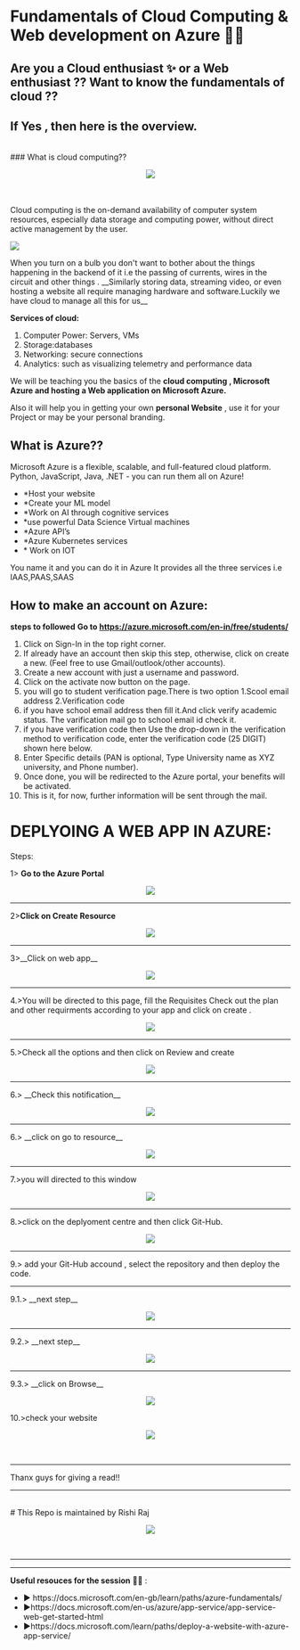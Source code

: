 #  Fundamentals of Cloud Computing & Web development on Azure 👨‍💻

## Are you a Cloud enthusiast ✨ or a Web enthusiast ?? Want to know the fundamentals of cloud ??
## If Yes , then here is the overview.
<br>
### What is cloud computing??
<p align="center">
<img src="cloud.jfif">
</p>  
<br>

<br>
 Cloud computing is the on-demand availability of computer system resources, especially data storage and computing power, without direct active management by the user. 
 
 <p align="centre">
  <img src="buld fif.gif">
            </p>
   When you turn on a bulb you don't want to bother about the things happening in the backend of it i.e the passing of currents, wires in the circuit and other things . __Similarly storing data, streaming video, or even hosting a website all require managing hardware and software.Luckily we have cloud to manage all this for us__
   
 
 __Services of cloud:__
 <ol>
 <li>Computer Power: Servers, VMs</li>
 <li>Storage:databases</li>
 <li>Networking: secure connections</li>
 <li>Analytics: such as visualizing telemetry and performance data</li>
</ol>
 
We will be teaching you the basics of the  __cloud computing , Microsoft Azure and hosting a Web application on Microsoft Azure.__

Also it will help you in getting your own __personal Website__ , use it for your Project or may be your personal branding.

## What is Azure??
Microsoft Azure is a flexible, scalable, and full-featured cloud platform. Python, JavaScript, Java, .NET - you can run them all on Azure!
<ul>
 <li>*Host your website</li>
 <li>*Create your ML model</li>
 <li>*Work on AI through cognitive services</li>
 <li>*use powerful Data Science Virtual machines</li>
 <li>*Azure API’s </li>
 <li>*Azure Kubernetes services</li>
 <li>* Work on IOT</li>
</ul>
You name it and you can do it in Azure It provides all the three services i.e IAAS,PAAS,SAAS

## How to make an account on Azure:
__steps to followed__
__Go to https://azure.microsoft.com/en-in/free/students/__
<br>
<ol>
 <li>Click on Sign-In in the top right corner.</li>
<li>If already have an account then skip this step, otherwise, click on create a new. (Feel free to use Gmail/outlook/other accounts).</li>
 <li>Create a new account with just a username and password.</li>
 <li>Click on the activate now button on the page.</li>
 <li>you will go to student verification page.There is two option 1.Scool email address 2.Verification code</li>
 <li>if you have school email address then fill it.And click verify academic status. The varification mail go to school email id check it.</li>
<li>if you have verification code then Use the drop-down in the verification method to verification code, enter the verification code (25 DIGIT) shown here below.</li>
<li>Enter Specific details (PAN is optional, Type University name as XYZ university, and Phone number).</li>
 <li>Once done, you will be redirected to the Azure portal, your benefits will be activated.</li>
 <li>This is it, for now, further information will be sent through the mail.</li>

 </ol>

# DEPLYOING A WEB APP IN AZURE:

Steps:

1> __Go to the Azure Portal__
<br>
 <p align="center">
<img src="step-0.png">
</p>  
<hr>
 
 
2>__Click on Create Resource__
<br>
   <p align="center">
<img src="step-1.png">
</p>  
<hr>
3>__Click on web app__
</br>
  <p align="center">
<img src="step-2.png">
</p>  
<hr>
4.>You will be directed to this page, fill the Requisites Check out the plan and other requirments according to your app and click on create .
<br>
<p align="center">
<img src="step-3.png">
</p>  
<hr>
5.>Check all the options and then click on Review and create
</br>
<p align="center">
<img src="step-4.png">
</p>  
<hr>
6.> __Check this notification__ 
</br>
<p align="center">
<img src="step-6.png">
</p>  
<hr>
6.> __click on go to resource__ 
</br>
<p align="center">
<img src="step-7.png">
</p>  
<hr>
7.>you will directed to this window
</br>
<p align="center">
<img src="step-77.png">
</p>  
<hr>
8.>click on the deplyoment centre and then click Git-Hub.
</br>
<p align="center">
<img src="step-8.png">
</p>  
<hr>
9.> add your Git-Hub accound , select the repository and then deploy the code.
<hr>
9.1.> __next step__ 
</br>
<p align="center">
<img src="step-9.png">
</p>  
<hr>
9.2.> __next step__ 
</br>
<p align="center">
<img src="step-10.png">
</p>  
<hr>
9.3.> __click on Browse__ 
</br>
<p align="center">
<img src="step-11.png">
</p>  
10.>check your website 
<p align="center">
<img src="rishi-port.png">
</p>  
</br>
<hr>
Thanx guys for giving a read!!
<hr>
</br>
# This Repo is maintained by Rishi Raj
</br>
<p align="center">
<img src="rishi-port1.jpeg">
</p>  
</br>
<hr>




________________________________________________________________________________________________________________________________________

__Useful resouces for the session__ 👨‍🏫 :
<ul>
  <li>  ▶ https://docs.microsoft.com/en-gb/learn/paths/azure-fundamentals/ </li>
  <li>  ▶https://docs.microsoft.com/en-us/azure/app-service/app-service-web-get-started-html</li>
  <li>▶https://docs.microsoft.com/learn/paths/deploy-a-website-with-azure-app-service/</li>
 </ul> 

